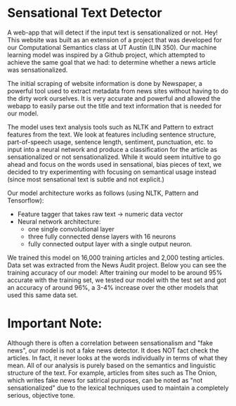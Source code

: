 # Sensational Text Detector
A web-app that will detect if the input text is sensationalized or not.
Hey! This website was built as an extension of a project that was developed for our Computational Semantics class at UT Austin (LIN 350). Our machine learning model was inspired by a Github project, which attempted to achieve the same goal that we had: to determine whether a news article was sensationalized.

The initial scraping of website information is done by Newspaper, a powerful tool used to extract metadata from news sites without having to do the dirty work ourselves. It is very accurate and powerful and allowed the webapp to easily parse out the title and text information that is needed for our model.

The model uses text analysis tools such as NLTK and Pattern to extract features from the text. We look at features including sentence structure, part-of-speech usage, sentence length, sentiment, punctuation, etc. to input into a neural network and produce a classification for the article as sensationalized or not sensationalized. While it would seem intuitive to go ahead and focus on the words used in sensational, bias pieces of text, we decided to try experimenting with focusing on semantical usage instead (since most sensational text is subtle and not explicit.)

Our model architecture works as follows (using NLTK, Pattern and Tensorflow):
- Feature tagger that takes raw text -> numeric data vector
- Neural network architecture: 
    - one single convolutional layer 
    - three fully connected dense layers with 16 neurons 
    - fully connected output layer with a single output neuron.
    
We trained this model on 16,000 training articles and 2,000 testing articles. Data set was extracted from the News Audit project. Below you can see the training accuracy of our model: 
After training our model to be around 95% accurate with the training set, we tested our model with the test set and got an accuracy of around 96%, a 3-4% increase over the other models that used this same data set.

# Important Note:
Although there is often a correlation between sensationalism and "fake news", our model is not a fake news detector. It does NOT fact check the articles. In fact, it never looks at the words individually in terms of what they mean. All of our analysis is purely based on the semantics and linguistic structure of the text. For example, articles from sites such as The Onion, which writes fake news for satirical purposes, can be noted as "not sensationalized" due to the lexical techniques used to maintain a completely serious, objective tone.
